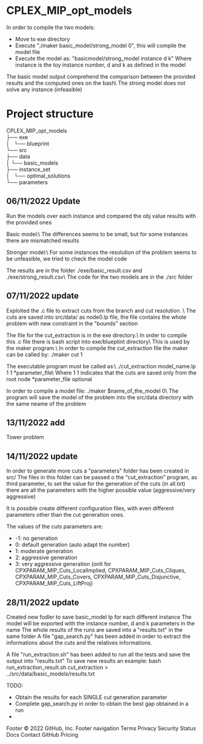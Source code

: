 # CPLEX_MIP_opt_models
In order to compile the two models:

- Move to exe directory
- Execute "./maker basic_model/strong_model 0", this will compile the model file
- Execute the model as: "basicmodel/strong_model instance d k"
  Where instance is the toy instance number, d and k as defined in the model
  
The basic model output comprehend the comparison between the provided results and the computed ones on the bash\\
The strong model does not solve any instance (infeasible)

# Project structure
CPLEX_MIP_opt_models <br />
├── exe <br />
│   └── blueprint <br />
└── src <br />
    ├── data <br />
    │   └── basic_models <br />
    ├── instance_set <br />
    │   └── optimal_solutions <br />
    └── parameters <br />


## 06/11/2022 Update
Run the models over each instance and compared the obj value results with the provided ones

Basic model:\\
The differences seems to be small, but for some instances there are mismatched results

Stronger model:\\
For some instances the resolution of the problem seems to be unfeasible, we tried to check the model code

The results are in the folder ./exe/basic_result.csv and ./exe/strong_result.csv\\
The code for the two models are in the ./src folder

## 07/11/2022 update
Exploited the .c file to extract cuts from the branch and cut resolution. \\
The cuts are saved into src/data/ as node0.lp file, the file contains the whole problem with new constraint in the "bounds" section 

The file for the cut_extraction is in the exe directory.\\
In order to compile this .c file there is bash script into exe/blueptint directory\\
This is used by the maker program.\\
In order to compile the cut_extraction file the maker can be called by: ./maker cut 1

The executable program must be called as:\\
./cut_extraction model_name.lp 1 1 *parameter_file\\
Where 1 1 indicates that the cuts are saved only from the root node
*parameter_file optional

In order to compile a model file: ./maker $name_of_the_model 0\\
The program will save the model of the problem into the src/data directory with the same neame of the problem

## 13/11/2022 add
Tower problem

## 14/11/2022 update
In order to generate more cuts a "parameters" folder has been created in src/
The files in this folder can be passed o the "cut_extraction" program, as third parameter, to
set the value for the generation of the cuts (in all.txt) there are all the parameters with the higher possible value (aggressive/very aggressive)

It is possible create different configuration files, with even different parameters other than the cut generation ones.

The values of the cuts parameters are:
- -1: no generation
- 0: default generation (auto adapt the number)
- 1: moderate generation
- 2: aggressive generation
- 3: very aggressive generation (onlt for CPXPARAM_MIP_Cuts_LocalImplied, CPXPARAM_MIP_Cuts_Cliques, CPXPARAM_MIP_Cuts_Covers, CPXPARAM_MIP_Cuts_Disjunctive, CPXPARAM_MIP_Cuts_LiftProj)

## 28/11/2022 update
Created new fodler to save basic_model lp for each different instance
The model will be exported with the instance number, d and k parameters in the name
The whole results of the runs are saved into a "results.txt" in the same folder
A file "gap_search.py" has been added in order to extract the informations about the 
cuts and the relatives informations.

A file "run_extraction.sh" has been added to run all the tests and save the output into "results.txt"
To save new results an example:
bash run_extraction_result.sh cut_extraction > ../src/data/basic_models/results.txt

TODO: 
- Obtain the results for each SINGLE cut generation parameter
- Complete gap_search.py in order to obtain the best gap obtained in a run
- 


Footer
© 2022 GitHub, Inc.
Footer navigation
Terms
Privacy
Security
Status
Docs
Contact GitHub
Pricing


